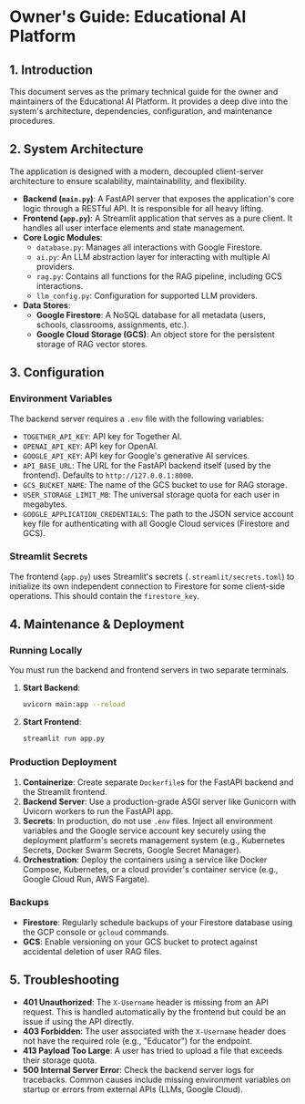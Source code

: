 # Owner's Guide: Educational AI Platform

## 1. Introduction

This document serves as the primary technical guide for the owner and maintainers of the Educational AI Platform. It provides a deep dive into the system's architecture, dependencies, configuration, and maintenance procedures.

## 2. System Architecture

The application is designed with a modern, decoupled client-server architecture to ensure scalability, maintainability, and flexibility.

-   **Backend (`main.py`)**: A FastAPI server that exposes the application's core logic through a RESTful API. It is responsible for all heavy lifting.
-   **Frontend (`app.py`)**: A Streamlit application that serves as a pure client. It handles all user interface elements and state management.
-   **Core Logic Modules**:
    -   `database.py`: Manages all interactions with Google Firestore.
    -   `ai.py`: An LLM abstraction layer for interacting with multiple AI providers.
    -   `rag.py`: Contains all functions for the RAG pipeline, including GCS interactions.
    -   `llm_config.py`: Configuration for supported LLM providers.
-   **Data Stores**:
    -   **Google Firestore**: A NoSQL database for all metadata (users, schools, classrooms, assignments, etc.).
    -   **Google Cloud Storage (GCS)**: An object store for the persistent storage of RAG vector stores.

## 3. Configuration

### Environment Variables

The backend server requires a `.env` file with the following variables:

-   `TOGETHER_API_KEY`: API key for Together AI.
-   `OPENAI_API_KEY`: API key for OpenAI.
-   `GOOGLE_API_KEY`: API key for Google's generative AI services.
-   `API_BASE_URL`: The URL for the FastAPI backend itself (used by the frontend). Defaults to `http://127.0.0.1:8000`.
-   `GCS_BUCKET_NAME`: The name of the GCS bucket to use for RAG storage.
-   `USER_STORAGE_LIMIT_MB`: The universal storage quota for each user in megabytes.
-   `GOOGLE_APPLICATION_CREDENTIALS`: The path to the JSON service account key file for authenticating with all Google Cloud services (Firestore and GCS).

### Streamlit Secrets

The frontend (`app.py`) uses Streamlit's secrets (`.streamlit/secrets.toml`) to initialize its own independent connection to Firestore for some client-side operations. This should contain the `firestore_key`.

## 4. Maintenance & Deployment

### Running Locally

You must run the backend and frontend servers in two separate terminals.

1.  **Start Backend**:
    ```bash
    uvicorn main:app --reload
    ```
2.  **Start Frontend**:
    ```bash
    streamlit run app.py
    ```

### Production Deployment

1.  **Containerize**: Create separate `Dockerfile`s for the FastAPI backend and the Streamlit frontend.
2.  **Backend Server**: Use a production-grade ASGI server like Gunicorn with Uvicorn workers to run the FastAPI app.
3.  **Secrets**: In production, do not use `.env` files. Inject all environment variables and the Google service account key securely using the deployment platform's secrets management system (e.g., Kubernetes Secrets, Docker Swarm Secrets, Google Secret Manager).
4.  **Orchestration**: Deploy the containers using a service like Docker Compose, Kubernetes, or a cloud provider's container service (e.g., Google Cloud Run, AWS Fargate).

### Backups

-   **Firestore**: Regularly schedule backups of your Firestore database using the GCP console or `gcloud` commands.
-   **GCS**: Enable versioning on your GCS bucket to protect against accidental deletion of user RAG files.

## 5. Troubleshooting

-   **401 Unauthorized**: The `X-Username` header is missing from an API request. This is handled automatically by the frontend but could be an issue if using the API directly.
-   **403 Forbidden**: The user associated with the `X-Username` header does not have the required role (e.g., "Educator") for the endpoint.
-   **413 Payload Too Large**: A user has tried to upload a file that exceeds their storage quota.
-   **500 Internal Server Error**: Check the backend server logs for tracebacks. Common causes include missing environment variables on startup or errors from external APIs (LLMs, Google Cloud).
